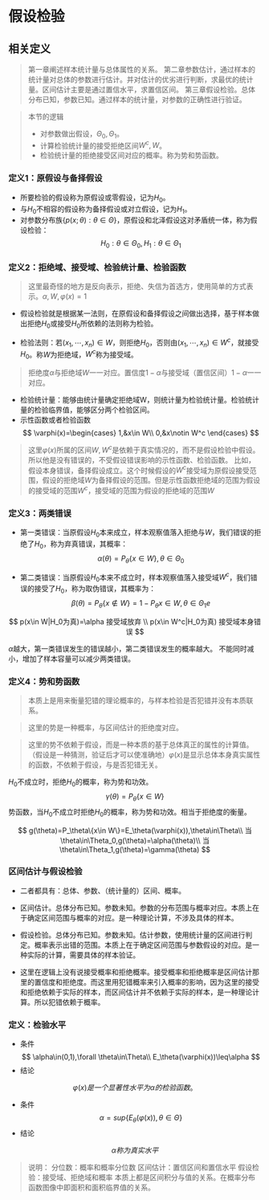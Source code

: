 # 假设检验

## 相关定义
> 第一章阐述样本统计量与总体属性的关系。
> 第二章参数估计，通过样本的统计量对总体的参数进行估计。并对估计的优劣进行判断，求最优的统计量。区间估计主要是通过置信水平，求置信区间。
> 第三章假设检验。总体分布已知，参数已知。通过样本的统计量，对参数的正确性进行验证。

> 本节的逻辑
> * 对参数做出假设，$\Theta_0,\Theta_1$。
> * 计算检验统计量的接受拒绝区间$W^c,W$。
> * 检验统计量的拒绝接受区间对应的概率。称为势和势函数。
### 定义1：原假设与备择假设

* 所要检验的假设称为原假设或零假设，记为$H_0$。
* 与$H_0$不相容的假设称为备择假设或对立假设，记为$H_1$。
* 对参数分布族$\{p(x;\theta):\theta\in\Theta\}$，原假设和北泽假设这对矛盾统一体，称为假设检验：
$$
H_0:\theta\in\Theta_0,H_1:\theta\in\Theta_1
$$

### 定义2：拒绝域、接受域、检验统计量、检验函数
> 这里最奇怪的地方是反向表示，拒绝、失信为首选方，使用简单的方式表示。$\alpha,W,\varphi(x)=1$
* 假设检验就是根据某一法则，在原假设和备择假设之间做出选择，基于样本做出拒绝$H_0$或接受$H_0$所依赖的法则称为检验。

* 检验法则：若$(x_1,\dotsm,x_n)\in W$，则拒绝$H_0$，否则由$(x_1,\dotsm,x_n)\in W^c$，就接受$H_0$。称$W$为拒绝域，$W^c$称为接受域。
> 拒绝度$\alpha$与拒绝域$W$一一对应。置信度$1-\alpha$与接受域（置信区间）$1-\alpha$一一对应。

* 检验统计量：能够由统计量确定拒绝域W，则统计量为检验统计量。检验统计量的检验临界值，能够区分两个检验区间。
* 示性函数或者检验函数
$$
\varphi(x)=\begin{cases}
    1,&x\in W\\
    0,&x\notin W^c
\end{cases}
$$
> 这里$\varphi(x)$所属的区间$W,W^c$是依赖于真实情况的，而不是假设检验中假设。所以他是没有错误的，不受假设错误影响的示性函数、检验函数。
> 比如，假设本身错误，备择假设成立。这个时候假设的$W^c$接受域为原假设接受范围，假设的拒绝域$W$为备择假设的范围。但是示性函数拒绝域的范围为假设的接受域的范围$W^c$，接受域的范围为假设的拒绝域的范围$W$


### 定义3：两类错误

* 第一类错误：当原假设$H_0$本来成立，样本观察值落入拒绝与$W$，我们错误的拒绝了$H_0$，称为弃真错误，其概率：
$$
\alpha(\theta)=P_\theta\{x\in W\},\theta\in\Theta_0
$$

* 第二类错误：当原假设$H_0$本来不成立时，样本观察值落入接受域$W^c$，我们错误的接受了$H_0$，称为取伪错误，其概率为：
$$
\beta(\theta)=P_\theta\{x\notin W\}=1-P_\theta{x\in W},\theta\in\Theta_1e
$$

$$
p(x\in W|H_0为真)=\alpha 接受域放弃 \\
p(x\in W^c|H_0为真) 接受域本身错误
$$

$\alpha$越大，第一类错误发生的错误越小，第二类错误发生的概率越大。
不能同时减小，增加了样本容量可以减少两类错误。

### 定义4：势和势函数
> 本质上是用来衡量犯错的理论概率的，与样本检验是否犯错并没有本质联系。

> 这里的势是一种概率，与区间估计的拒绝度对应。

> 这里的势不依赖于假设，而是一种本质的基于总体真正的属性的计算值。（假设是一种猜测，验证后才可以使准确地）$\varphi(x)$是显示总体本身真实属性的函数，不依赖于假设，与是否犯错无关。


$H_0$不成立时，拒绝$H_0$的概率，称为势和功效。
$$
\gamma(\theta)=P_\theta\{x\in W\}
$$
势函数，当$H_0$不成立时拒绝$H_0$的概率，称为势和功效。相当于拒绝度的衡量。

$$
g(\theta)=P_\theta\{x\in W\}=E_\theta(\varphi(x)),\theta\in\Theta\\
当\theta\in\Theta_0,g(\theta)=\alpha(\theta)\\
当\theta\in\Theta_1,g(\theta)=\gamma(\theta)
$$


### 区间估计与假设检验
* 二者都具有：总体、参数、（统计量的）区间、概率。

* 区间估计。总体分布已知。参数未知。参数的分布范围与概率对应。本质上在于确定区间范围与概率的对应。是一种理论计算，不涉及具体的样本。
* 假设检验。总体分布已知。参数未知。估计参数，使用统计量的区间进行判定。概率表示出错的范围。本质上在于确定区间范围与参数假设的对应。是一种实际的计算，需要具体的样本验证。

* 这里在逻辑上没有说接受概率和拒绝概率。接受概率和拒绝概率是区间估计那里的置信度和拒绝度。而这里用犯错概率来引入概率的影响，因为这里的接受和拒绝依赖于实际的样本，而区间估计并不依赖于实际的样本，是一种理论计算。所以犯错依赖于概率。

### 定义：检验水平
* 条件
$$
\alpha\in(0,1),\forall \theta\in\Theta\\
E_\theta(\varphi(x))\leq\alpha
$$
* 结论

$$
\varphi(x)是一个显著性水平为\alpha 的检验函数。
$$
* 条件
$$
\alpha=sup\{E_\theta(\varphi(x)),\theta\in\Theta\}
$$
* 结论

$$
\alpha 称为真实水平
$$
> 说明：
> 分位数：概率和概率分位数
> 区间估计：置信区间和置信水平
> 假设检验：接受域、拒绝域和概率
> 本质上都是区间积分与值的关系。在概率分布函数图像中即面积和面积临界值的关系。



